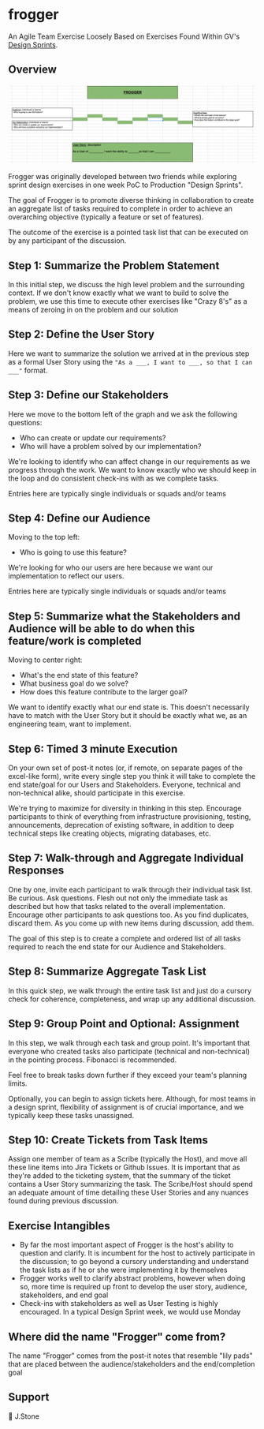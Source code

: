 # frogger

An Agile Team Exercise Loosely Based on Exercises Found Within GV's
 [Design Sprints](https://www.gv.com/sprint/).

## Overview

![Google Sheets version of Frogger](images/google-sheets-frogger.png)

Frogger was originally developed between two friends while exploring sprint
 design exercises in one week PoC to Production "Design Sprints".

The goal of Frogger is to promote diverse thinking in collaboration to create
an aggregate list of tasks required to complete in order to achieve an
overarching objective (typically a feature or set of features).

The outcome of the exercise is a pointed task list that can be executed on by
 any participant of the discussion.

## Step 1: Summarize the Problem Statement

In this initial step, we discuss the high level problem and the surrounding
context. If we don't know exactly what we want to build to solve the problem,
 we use this time to execute other exercises like "Crazy 8's" as a means of
 zeroing in on the problem and our solution

## Step 2: Define the User Story

Here we want to summarize the solution we arrived at in the previous step as a
formal User Story using the `"As a ___, I want to ___, so that I can ___"`
format.

## Step 3: Define our Stakeholders

Here we move to the bottom left of the graph and we ask the following questions:

- Who can create or update our requirements?
- Who will have a problem solved by our implementation?

We're looking to identify who can affect change in our requirements as we
progress through the work. We want to know exactly who we should keep in the
loop and do consistent check-ins with as we complete tasks.

Entries here are typically single individuals or squads and/or teams

## Step 4: Define our Audience

Moving to the top left:

- Who is going to use this feature?

We're looking for who our users are here because we want our implementation
to reflect our users.

Entries here are typically single individuals or squads and/or teams

## Step 5: Summarize what the Stakeholders and Audience will be able to do when this feature/work is completed

Moving to center right:

- What's the end state of this feature?
- What business goal do we solve?
- How does this feature contribute to the larger goal?

We want to identify exactly what our end state is. This doesn't necessarily
have to match with the User Story but it should be exactly what we, as an
engineering team, want to implement.

## Step 6: Timed 3 minute Execution

On your own set of post-it notes (or, if remote, on separate pages of the
excel-like form), write every single step you think it will take to complete
the end state/goal for our Users and Stakeholders. Everyone, technical and
non-technical alike, should participate in this exercise.

We're trying to maximize for diversity in thinking in this step. Encourage
participants to think of everything from infrastructure provisioning, testing,
announcements, deprecation of existing software, in addition to deep technical
steps like creating objects, migrating databases, etc.

## Step 7: Walk-through and Aggregate Individual Responses

One by one, invite each participant to walk through their individual task list.
 Be curious. Ask questions. Flesh out not only the immediate task as described
 but how that tasks related to the overall implementation. Encourage other
 participants to ask questions too. As you find duplicates, discard them. As
 you come up with new items during discussion, add them.

The goal of this step is to create a complete and ordered list of all tasks
required to reach the end state for our Audience and Stakeholders.

## Step 8: Summarize Aggregate Task List

In this quick step, we walk through the entire task list and just do a cursory
check for coherence, completeness, and wrap up any additional discussion.

## Step 9: Group Point and Optional: Assignment

In this step, we walk through each task and group point. It's important that
everyone who created tasks also participate (technical and non-technical) in
the pointing process. Fibonacci is recommended.

Feel free to break tasks down further if they exceed your team's planning
limits.

Optionally, you can begin to assign tickets here. Although, for most teams in a
design sprint, flexibility of assignment is of crucial importance, and we
typically keep these tasks unassigned.

## Step 10: Create Tickets from Task Items

Assign one member of team as a Scribe (typically the Host), and move all these
line items into Jira Tickets or Github Issues. It is important that as they're
added to the ticketing system, that the summary of the ticket contains a User
Story summarizing the task. The Scribe/Host should spend an adequate amount of
time detailing these User Stories and any nuances found during previous
discussion.

## Exercise Intangibles

- By far the most important aspect of Frogger is the host's ability to
  question and clarify. It is incumbent for the host to actively participate in
  the discussion; to go beyond a cursory understanding and understand the task
  lists as if he or she were implementing it by themselves
- Frogger works well to clarify abstract problems, however when doing so,
  more time is required up front to develop the user story, audience,
  stakeholders, and end goal
- Check-ins with stakeholders as well as User Testing is highly encouraged.
  In a typical Design Sprint week, we would use Monday

## Where did the name "Frogger" come from?

The name "Frogger" comes from the post-it notes that resemble "lily pads"
that are placed between the audience/stakeholders and the end/completion goal

## Support

💎  J.Stone
